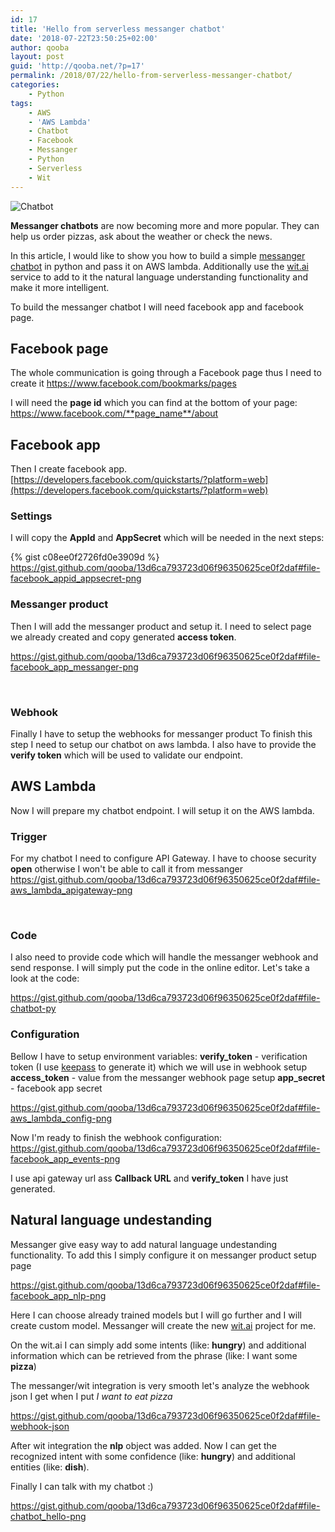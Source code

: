 ```yaml
---
id: 17
title: 'Hello from serverless messanger chatbot'
date: '2018-07-22T23:50:25+02:00'
author: qooba
layout: post
guid: 'http://qooba.net/?p=17'
permalink: /2018/07/22/hello-from-serverless-messanger-chatbot/
categories:
    - Python
tags:
    - AWS
    - 'AWS Lambda'
    - Chatbot
    - Facebook
    - Messanger
    - Python
    - Serverless
    - Wit
---
```


![Chatbot](http://qooba.net/wp-content/uploads/2018/07/light-bulb-3104355_640.jpg)

**Messanger chatbots** are now becoming more and more popular. They can help us order pizzas, ask about the weather or check the news.

In this article, I would like to show you how to build a simple [messanger chatbot](https://developers.facebook.com/docs/messenger-platform ) in python and pass it on AWS lambda. Additionally use the [wit.ai](https://wit.ai/) service to add to it the natural language understanding functionality and make it more intelligent.

To build the messanger chatbot I will need facebook app and facebook page.

## Facebook page

The whole communication is going through a Facebook page thus I need to create it
[https://www.facebook.com/bookmarks/pages ](https://www.facebook.com/bookmarks/pages)

I will need the **page id** which you can find at the bottom of your page:
https://www.facebook.com/**page_name**/about

## Facebook app

Then I create facebook app.
[https://developers.facebook.com/quickstarts/?platform=web](https://developers.facebook.com/quickstarts/?platform=web)

### Settings

I will copy the **AppId** and **AppSecret** which will be needed in the next steps:


{% gist c08ee0f2726fd0e3909d %}
https://gist.github.com/qooba/13d6ca793723d06f96350625ce0f2daf#file-facebook_appid_appsecret-png

### Messanger product
Then I will add the messanger product and setup it.
I need to select page we already created and copy generated **access token**.

https://gist.github.com/qooba/13d6ca793723d06f96350625ce0f2daf#file-facebook_app_messanger-png

&nbsp;

### Webhook

Finally I have to setup the webhooks for messanger product
To finish this step I need to setup our chatbot on aws lambda.
I also have to provide the **verify token** which will be used to validate our endpoint.

## AWS Lambda

Now I will prepare my chatbot endpoint. I will setup it on the AWS lambda.

### Trigger

For my chatbot I need to configure API Gateway.
I have to choose security **open** otherwise I won't be able to call it from messanger
https://gist.github.com/qooba/13d6ca793723d06f96350625ce0f2daf#file-aws_lambda_apigateway-png

&nbsp;

### Code

I also need to provide code which will handle the messanger webhook and send response.
I will simply put the code in the online editor.
Let's take a look at the code:

https://gist.github.com/qooba/13d6ca793723d06f96350625ce0f2daf#file-chatbot-py

### Configuration

Bellow I have to setup environment variables:
**verify_token** - verification token (I use [keepass](https://keepass.info/) to generate it) which we will use in webhook setup
**access_token** - value from the messanger webhook page setup
**app_secret** - facebook app secret

https://gist.github.com/qooba/13d6ca793723d06f96350625ce0f2daf#file-aws_lambda_config-png

Now I'm ready to finish the webhook configuration:
https://gist.github.com/qooba/13d6ca793723d06f96350625ce0f2daf#file-facebook_app_events-png

I use api gateway url ass **Callback URL** and **verify_token** I have just generated.

## Natural language undestanding

Messanger give easy way to add natural language undestanding functionality. To add this I simply configure it on messanger product setup page

https://gist.github.com/qooba/13d6ca793723d06f96350625ce0f2daf#file-facebook_app_nlp-png

Here I can choose already trained models but I will go further and I will create custom model.
Messanger will create the new [wit.ai](https://wit.ai) project for me.

On the wit.ai I can simply add some intents (like: **hungry**) and additional information which can be retrieved from the phrase (like: I want some **pizza**)

The messanger/wit integration is very smooth let's analyze the webhook json I get when I put *I want to eat pizza*

https://gist.github.com/qooba/13d6ca793723d06f96350625ce0f2daf#file-webhook-json

After wit integration the **nlp** object was added. Now I can get the recognized intent with some confidence (like: **hungry**) and additional entities (like: **dish**).

Finally I can talk with my chatbot :)

https://gist.github.com/qooba/13d6ca793723d06f96350625ce0f2daf#file-chatbot_hello-png
